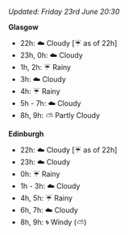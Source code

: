 *Updated: Friday 23rd June 20:30*

**Glasgow**

* 22h: :cloud: Cloudy [:umbrella: as of 22h]
* 23h, 0h: :cloud: Cloudy
* 1h, 2h: :umbrella: Rainy
* 3h: :cloud: Cloudy
* 4h: :umbrella: Rainy
* 5h - 7h: :cloud: Cloudy
* 8h, 9h: :partly_sunny: Partly Cloudy

**Edinburgh**

* 22h: :cloud: Cloudy [:umbrella: as of 22h]
* 23h: :cloud: Cloudy
* 0h: :umbrella: Rainy
* 1h - 3h: :cloud: Cloudy
* 4h, 5h: :umbrella: Rainy
* 6h, 7h: :cloud: Cloudy
* 8h, 9h: :cyclone: Windy (:partly_sunny:)
